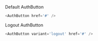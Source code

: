 Default AuthButton

```js
<AuthButton href='#' />
```

Logout AuthButton

```js
<AuthButton variant='logout' href='#' />
```
